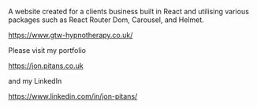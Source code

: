 A website created for a clients business built in React and utilising various packages such as React Router Dom, Carousel, and Helmet.

https://www.gtw-hypnotherapy.co.uk/

Please visit my portfolio

https://jon.pitans.co.uk

and my LinkedIn

https://www.linkedin.com/in/jon-pitans/
